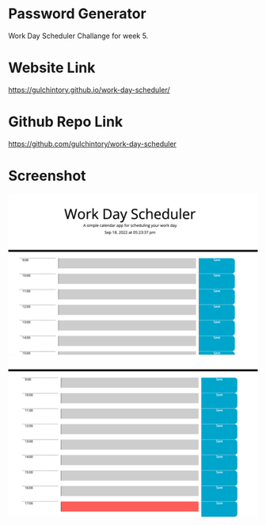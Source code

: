 # Password Generator
Work Day Scheduler Challange for week 5.

# Website Link
https://gulchintory.github.io/work-day-scheduler/

# Github Repo Link
https://github.com/gulchintory/work-day-scheduler

# Screenshot
![screenshot1](./assets/screenshots/SS1.png)
![screenshot2](./assets/screenshots/SS2.png)